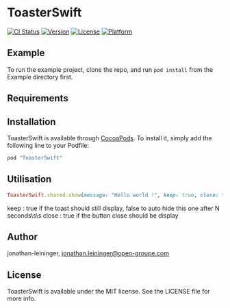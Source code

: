 # ToasterSwift

[![CI Status](http://img.shields.io/travis/jonathan-leininger/ToasterSwift.svg?style=flat)](https://travis-ci.org/jonathan-leininger/ToasterSwift)
[![Version](https://img.shields.io/cocoapods/v/ToasterSwift.svg?style=flat)](http://cocoapods.org/pods/ToasterSwift)
[![License](https://img.shields.io/cocoapods/l/ToasterSwift.svg?style=flat)](http://cocoapods.org/pods/ToasterSwift)
[![Platform](https://img.shields.io/cocoapods/p/ToasterSwift.svg?style=flat)](http://cocoapods.org/pods/ToasterSwift)

## Example

To run the example project, clone the repo, and run `pod install` from the Example directory first.

## Requirements

## Installation

ToasterSwift is available through [CocoaPods](http://cocoapods.org). To install
it, simply add the following line to your Podfile:

```ruby
pod "ToasterSwift"
```

## Utilisation

```ruby
ToasterSwift.shared.show(message: "Hello world !", keep: true, close: true)
```

keep : true if the toast should still display, false to auto hide this one after N seconds\s\s
close : true if the button close should be display

## Author

jonathan-leininger, jonathan.leininger@open-groupe.com

## License

ToasterSwift is available under the MIT license. See the LICENSE file for more info.
